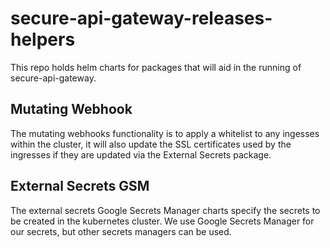 # secure-api-gateway-releases-helpers

This repo holds helm charts for packages that will aid in the running of secure-api-gateway.

## Mutating Webhook
The mutating webhooks functionality is to apply a whitelist to any ingesses within the cluster, it will also update the SSL certificates used by the ingresses if they are updated via the External Secrets package.

## External Secrets GSM
The external secrets Google Secrets Manager charts specify the secrets to be created in the kubernetes cluster. We use Google Secrets Manager for our secrets, but other secrets managers can be used. 

